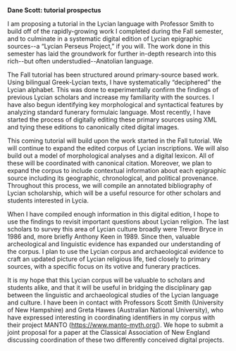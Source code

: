 **Dane Scott: tutorial prospectus**

I am proposing a tutorial in the Lycian language with Professor Smith to build off of the rapidly-growing work I completed during the Fall semester, and to culminate in a systematic digital edition of Lycian epigraphic sources--a “Lycian Perseus Project,” if you will. The work done in this semester has laid the groundwork for further in-depth research into this rich--but often understudied--Anatolian language.

The Fall tutorial has been structured around primary-source based work. Using bilingual Greek-Lycian texts, I have systematically “deciphered” the Lycian alphabet. This was done to experimentally confirm the findings of previous Lycian scholars and increase my familiarity with the sources. I have also begun identifying key morphological and syntactical features by analyzing standard funerary formulaic language. Most recently, I have started the process of digitally editing these primary sources using XML and tying these editions to canonically cited digital images.

This coming tutorial will build upon the work started in the Fall tutorial. We will continue to expand the edited corpus of Lycian inscriptions. We will also build out a model of morphological analyses and a digital lexicon. All of these will be coordinated with canonical citation. Moreover, we plan to expand the corpus to include contextual information about each epigraphic source including its geographic, chronological, and political provenance.  Throughout this process, we will compile an annotated bibliography of Lycian scholarship, which will be a useful resource for other scholars and students interested in Lycia.

When I have compiled enough information in this digital edition, I hope to use the findings to revisit important questions about Lycian religion. The last scholars to survey this area of Lycian culture broadly were Trevor Bryce in 1986 and, more briefly Anthony Keen in 1989. Since then, valuable archeological and linguistic evidence has expanded our understanding of the corpus. I plan to use the Lycian corpus and archaeological evidence to craft an updated picture of Lycian religious life, tied closely to primary sources, with a specific focus on its votive and funerary practices.

It is my hope that this Lycian corpus will be valuable to scholars and students alike, and that it will be useful in bridging the disciplinary gap between the linguistic and archaeological studies of the Lycian language and culture.  I have been in contact with Professors Scott Smith (University of New Hampshire) and Greta Hawes (Australian National University), who have expressed interesting in coordinating identifiers in my corpus with their project MANTO (https://www.manto-myth.org/).  We hope to submit a joint proposal for a paper at the Classical Association of New England discussing coordination of these two differently conceived digital projects.

